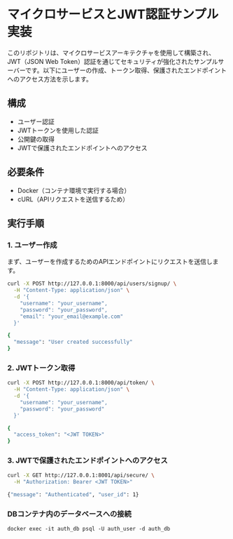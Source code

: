 # マイクロサービスとJWT認証サンプル実装

このリポジトリは、マイクロサービスアーキテクチャを使用して構築され、JWT（JSON Web Token）認証を通じてセキュリティが強化されたサンプルサーバーです。以下にユーザーの作成、トークン取得、保護されたエンドポイントへのアクセス方法を示します。

## 構成

- ユーザー認証
- JWTトークンを使用した認証
- 公開鍵の取得
- JWTで保護されたエンドポイントへのアクセス

## 必要条件

- Docker（コンテナ環境で実行する場合）
- cURL（APIリクエストを送信するため）

## 実行手順

### 1. ユーザー作成

まず、ユーザーを作成するためのAPIエンドポイントにリクエストを送信します。

```bash
curl -X POST http://127.0.0.1:8000/api/users/signup/ \
  -H "Content-Type: application/json" \
  -d '{
    "username": "your_username",
    "password": "your_password",
    "email": "your_email@example.com"
  }'

{
  "message": "User created successfully"
}
```

### 2. JWTトークン取得
```bash
curl -X POST http://127.0.0.1:8000/api/token/ \
  -H "Content-Type: application/json" \
  -d '{
    "username": "your_username",
    "password": "your_password"
  }'

{
  "access_token": "<JWT TOKEN>"
}
```

### 3. JWTで保護されたエンドポイントへのアクセス
```bash
curl -X GET http://127.0.0.1:8001/api/secure/ \
  -H "Authorization: Bearer <JWT TOKEN>"

{"message": "Authenticated", "user_id": 1}
```

### DBコンテナ内のデータベースへの接続
```
docker exec -it auth_db psql -U auth_user -d auth_db
```
